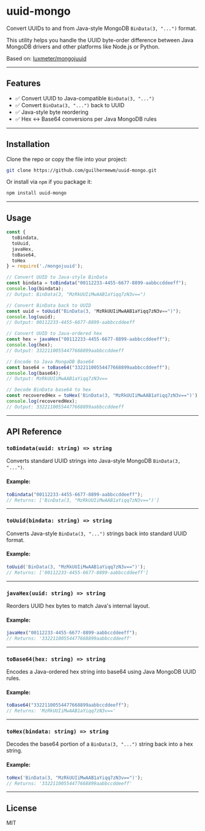 # uuid-mongo

Convert UUIDs to and from Java-style MongoDB `BinData(3, "...")` format.

This utility helps you handle the UUID byte-order difference between Java MongoDB drivers and other platforms like Node.js or Python.

Based on: [luxmeter/mongojuuid](https://github.com/luxmeter/mongojuuid)

---

## Features

- ✅ Convert UUID to Java-compatible `BinData(3, "...")`
- ✅ Convert `BinData(3, "...")` back to UUID
- ✅ Java-style byte reordering
- ✅ Hex ↔ Base64 conversions per Java MongoDB rules

---

## Installation

Clone the repo or copy the file into your project:

```bash
git clone https://github.com/guilhermewm/uuid-mongo.git
```

Or install via `npm` if you package it:

```bash
npm install uuid-mongo
```

---

## Usage

```js
const {
  toBindata,
  toUuid,
  javaHex,
  toBase64,
  toHex
} = require('./mongojuuid');

// Convert UUID to Java-style BinData
const bindata = toBindata("00112233-4455-6677-8899-aabbccddeeff");
console.log(bindata);
// Output: BinData(3, "MzRkUUIiMwAAB1aYiqq7zN3v==")

// Convert BinData back to UUID
const uuid = toUuid("BinData(3, "MzRkUUIiMwAAB1aYiqq7zN3v==")");
console.log(uuid);
// Output: 00112233-4455-6677-8899-aabbccddeeff

// Convert UUID to Java-ordered hex
const hex = javaHex("00112233-4455-6677-8899-aabbccddeeff");
console.log(hex);
// Output: 33221100554477668899aabbccddeeff

// Encode to Java MongoDB Base64
const base64 = toBase64("33221100554477668899aabbccddeeff");
console.log(base64);
// Output: MzRkUUIiMwAAB1aYiqq7zN3v==

// Decode BinData base64 to hex
const recoveredHex = toHex('BinData(3, "MzRkUUIiMwAAB1aYiqq7zN3v==")');
console.log(recoveredHex);
// Output: 33221100554477668899aabbccddeeff
```

---

## API Reference

### `toBindata(uuid: string) => string`

Converts standard UUID strings into Java-style MongoDB `BinData(3, "...")`.

#### Example:

```js
toBindata("00112233-4455-6677-8899-aabbccddeeff");
// Returns: ['BinData(3, "MzRkUUIiMwAAB1aYiqq7zN3v==")']
```

---

### `toUuid(bindata: string) => string`

Converts Java-style `BinData(3, "...")` strings back into standard UUID format.

#### Example:

```js
toUuid('BinData(3, "MzRkUUIiMwAAB1aYiqq7zN3v==")');
// Returns: ['00112233-4455-6677-8899-aabbccddeeff']
```

---

### `javaHex(uuid: string) => string`

Reorders UUID hex bytes to match Java's internal layout.

#### Example:

```js
javaHex("00112233-4455-6677-8899-aabbccddeeff");
// Returns: '33221100554477668899aabbccddeeff'
```

---

### `toBase64(hex: string) => string`

Encodes a Java-ordered hex string into base64 using Java MongoDB UUID rules.

#### Example:

```js
toBase64("33221100554477668899aabbccddeeff");
// Returns: 'MzRkUUIiMwAAB1aYiqq7zN3v=='
```

---

### `toHex(bindata: string) => string`

Decodes the base64 portion of a `BinData(3, "...")` string back into a hex string.

#### Example:

```js
toHex('BinData(3, "MzRkUUIiMwAAB1aYiqq7zN3v==")');
// Returns: '33221100554477668899aabbccddeeff'
```

---

## License

MIT